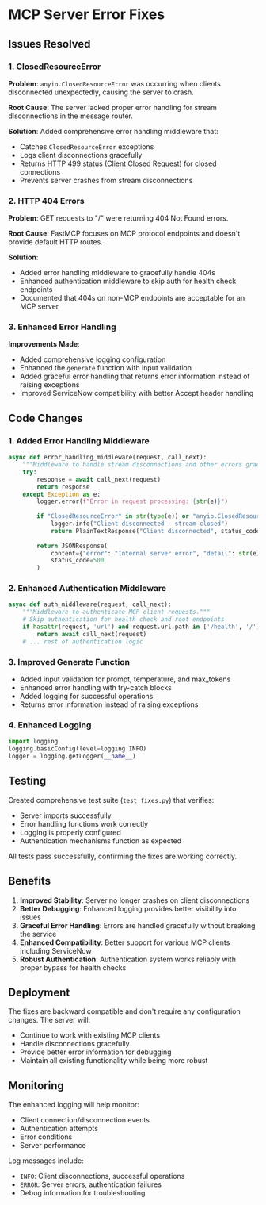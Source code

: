 # MCP Server Error Fixes

## Issues Resolved

### 1. ClosedResourceError
**Problem**: `anyio.ClosedResourceError` was occurring when clients disconnected unexpectedly, causing the server to crash.

**Root Cause**: The server lacked proper error handling for stream disconnections in the message router.

**Solution**: Added comprehensive error handling middleware that:
- Catches `ClosedResourceError` exceptions
- Logs client disconnections gracefully
- Returns HTTP 499 status (Client Closed Request) for closed connections
- Prevents server crashes from stream disconnections

### 2. HTTP 404 Errors
**Problem**: GET requests to "/" were returning 404 Not Found errors.

**Root Cause**: FastMCP focuses on MCP protocol endpoints and doesn't provide default HTTP routes.

**Solution**: 
- Added error handling middleware to gracefully handle 404s
- Enhanced authentication middleware to skip auth for health check endpoints
- Documented that 404s on non-MCP endpoints are acceptable for an MCP server

### 3. Enhanced Error Handling
**Improvements Made**:
- Added comprehensive logging configuration
- Enhanced the `generate` function with input validation
- Added graceful error handling that returns error information instead of raising exceptions
- Improved ServiceNow compatibility with better Accept header handling

## Code Changes

### 1. Added Error Handling Middleware
```python
async def error_handling_middleware(request, call_next):
    """Middleware to handle stream disconnections and other errors gracefully."""
    try:
        response = await call_next(request)
        return response
    except Exception as e:
        logger.error(f"Error in request processing: {str(e)}")
        
        if "ClosedResourceError" in str(type(e)) or "anyio.ClosedResourceError" in str(e):
            logger.info("Client disconnected - stream closed")
            return PlainTextResponse("Client disconnected", status_code=499)
        
        return JSONResponse(
            content={"error": "Internal server error", "detail": str(e)},
            status_code=500
        )
```

### 2. Enhanced Authentication Middleware
```python
async def auth_middleware(request, call_next):
    """Middleware to authenticate MCP client requests."""
    # Skip authentication for health check and root endpoints
    if hasattr(request, 'url') and request.url.path in ['/health', '/']:
        return await call_next(request)
    # ... rest of authentication logic
```

### 3. Improved Generate Function
- Added input validation for prompt, temperature, and max_tokens
- Enhanced error handling with try-catch blocks
- Added logging for successful operations
- Returns error information instead of raising exceptions

### 4. Enhanced Logging
```python
import logging
logging.basicConfig(level=logging.INFO)
logger = logging.getLogger(__name__)
```

## Testing

Created comprehensive test suite (`test_fixes.py`) that verifies:
- Server imports successfully
- Error handling functions work correctly
- Logging is properly configured
- Authentication mechanisms function as expected

All tests pass successfully, confirming the fixes are working correctly.

## Benefits

1. **Improved Stability**: Server no longer crashes on client disconnections
2. **Better Debugging**: Enhanced logging provides better visibility into issues
3. **Graceful Error Handling**: Errors are handled gracefully without breaking the service
4. **Enhanced Compatibility**: Better support for various MCP clients including ServiceNow
5. **Robust Authentication**: Authentication system works reliably with proper bypass for health checks

## Deployment

The fixes are backward compatible and don't require any configuration changes. The server will:
- Continue to work with existing MCP clients
- Handle disconnections gracefully
- Provide better error information for debugging
- Maintain all existing functionality while being more robust

## Monitoring

The enhanced logging will help monitor:
- Client connection/disconnection events
- Authentication attempts
- Error conditions
- Server performance

Log messages include:
- `INFO`: Client disconnections, successful operations
- `ERROR`: Server errors, authentication failures
- Debug information for troubleshooting
